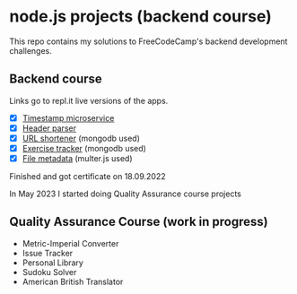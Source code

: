 # node.js projects (backend course)
This repo contains my solutions to FreeCodeCamp's backend development challenges.

## Backend course
Links go to repl.it live versions of the apps.
- [x] [Timestamp microservice](https://nodejs-project-timestamp.pulchnymamut.repl.co/)
- [x] [Header parser](https://boilerplate-project-headerparser.pulchnymamut.repl.co/)
- [x] [URL shortener](https://nodejs-project-urlshortener.pulchnymamut.repl.co) (mongodb used)
- [x] [Exercise tracker](https://nodejs-project-exercisetracker.pulchnymamut.repl.co/) (mongodb used)
- [x] [File metadata](https://nodejs-project-filemetadata.pulchnymamut.repl.co/) (multer.js used)

Finished and got certificate on 18.09.2022

In May 2023 I started doing Quality Assurance course projects

## Quality Assurance Course (work in progress)
- Metric-Imperial Converter
- Issue Tracker
- Personal Library
- Sudoku Solver
- American British Translator
